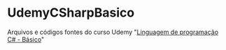 # UdemyCSharpBasico
Arquivos e códigos fontes do curso Udemy "[Linguagem de programação C# - Básico](https://www.udemy.com/course/linguagem-de-programacao-c-basico/)"
